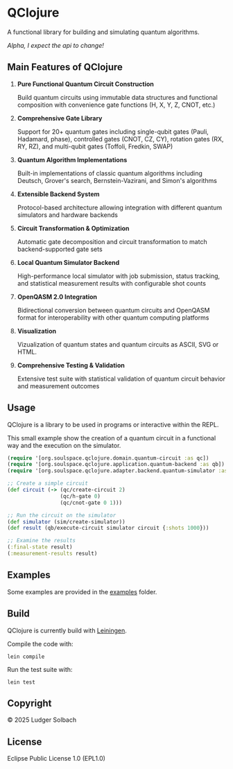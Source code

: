 # QClojure
A functional library for building and simulating quantum algorithms.

*Alpha, I expect the api to change!*

## Main Features of QClojure
1. **Pure Functional Quantum Circuit Construction**

   Build quantum circuits using    immutable data structures and functional composition with convenience gate functions (H, X, Y, Z, CNOT, etc.)

2. **Comprehensive Gate Library**

   Support for 20+ quantum gates including single-qubit gates (Pauli, Hadamard, phase), controlled gates (CNOT, CZ, CY), rotation gates (RX, RY, RZ), and multi-qubit gates (Toffoli, Fredkin, SWAP)

3. **Quantum Algorithm Implementations**

   Built-in implementations of classic quantum algorithms including Deutsch, Grover's search, Bernstein-Vazirani, and Simon's algorithms

5. **Extensible Backend System**

   Protocol-based architecture allowing integration with different quantum simulators and hardware backends

6. **Circuit Transformation & Optimization**

   Automatic gate decomposition and circuit transformation to match backend-supported gate sets

7. **Local Quantum Simulator Backend**

   High-performance local simulator with job submission, status tracking, and statistical measurement results with configurable shot counts

4. **OpenQASM 2.0 Integration**

   Bidirectional conversion between quantum circuits and OpenQASM format for interoperability with other quantum computing platforms

4. **Visualization**

   Vizualization of quantum states and quantum circuits as ASCII, SVG or HTML.

8. **Comprehensive Testing & Validation**

   Extensive test suite with statistical validation of quantum circuit behavior and measurement outcomes


## Usage
QClojure is a library to be used in programs or interactive within the REPL.

This small example show the creation of a quantum circuit in a functional way
and the execution on the simulator.

```clojure
(require '[org.soulspace.qclojure.domain.quantum-circuit :as qc])
(require '[org.soulspace.qclojure.application.quantum-backend :as qb])
(require '[org.soulspace.qclojure.adapter.backend.quantum-simulator :as sim])

;; Create a simple circuit
(def circuit (-> (qc/create-circuit 2)
                 (qc/h-gate 0)
                 (qc/cnot-gate 0 1)))

;; Run the circuit on the simulator
(def simulator (sim/create-simulator))
(def result (qb/execute-circuit simulator circuit {:shots 1000}))

;; Examine the results
(:final-state result)
(:measurement-results result)
```

## Examples
Some examples are provided in the [examples](/examples) folder.

## Build
QClojure is currently build with [Leiningen](https://leiningen.org/).

Compile the code with:
```
lein compile
```

Run the test suite with:

```
lein test
```

## Copyright
© 2025 Ludger Solbach

## License
Eclipse Public License 1.0 (EPL1.0)

